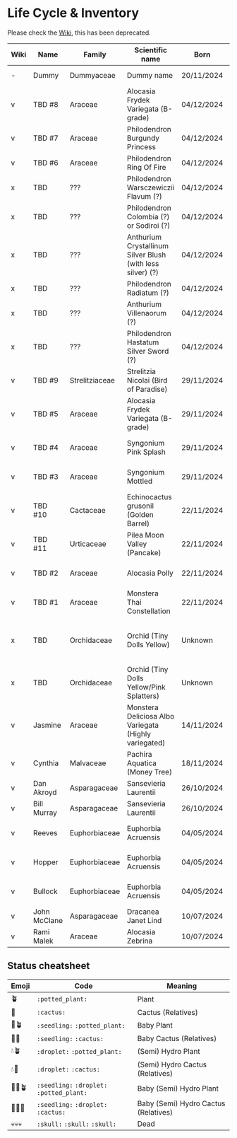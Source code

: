 # Life Cycle & Inventory

Please check the [Wiki](https://github.com/christophedc0/Plants/wiki), this has been deprecated.


| Wiki | Name | Family | Scientific name | Born | Update | Status | Semihydro conversion | Remarks |
| --- | --- | --- | --- | --- | --- | --- | --- | --- |
| - | Dummy | Dummyaceae | Dummy name | 20/11/2024 | 29/11/2024 | :seedling: | 30/11/2024 | Something special |
| v | TBD #8 | Araceae | Alocasia Frydek Variegata (B-grade) | 04/12/2024 |  | 🌱🪴 |  |  |
| v | TBD #7 | Araceae | Philodendron Burgundy Princess | 04/12/2024 |  | 🌱🪴 |  |  |
| v | TBD #6 | Araceae | Philodendron Ring Of Fire | 04/12/2024 |  | 🌱🪴 |  |  |
| x | TBD | ??? | Philodendron Warsczewiczii Flavum (?) | 04/12/2024 |  | 🌱🪴 |  | <img src="https://cdn.discordapp.com/attachments/567099351034363904/1314306442395648103/IMG_0180.jpg?ex=67534ac2&is=6751f942&hm=4e14b3af6f0ec117be51358f077b31d78762f11edc8fc7ddb9cec0e879892f3a&" width="35%"> |
| x | TBD | ??? | Philodendron Colombia (?) or Sodiroi (?) | 04/12/2024 |  | 🌱🪴 |  | <img src="https://cdn.discordapp.com/attachments/567099351034363904/1314306443050090537/IMG_0179.jpg?ex=67534ac2&is=6751f942&hm=eb506f813e50c1ff2f580f76c662ba9aa764050a67e5e5534a46fb51b9948291&" width="35%"> |
| x | TBD | ??? | Anthurium Crystallinum Silver Blush (with less silver) (?) | 04/12/2024 |  | 🌱🪴 |  | <img src="https://cdn.discordapp.com/attachments/567099351034363904/1314306443696017419/IMG_0178.jpg?ex=67534ac2&is=6751f942&hm=083b52dd457dd3e6cc01f02dbb2967c4d03765e8cb046c3cb44b787aa21bf5f5&" width="35%"> |
| x | TBD | ??? | Philodendron Radiatum (?) | 04/12/2024 |  | 🌱🪴 |  | <img src="https://cdn.discordapp.com/attachments/567099351034363904/1314306444513775676/IMG_0177.jpg?ex=67534ac3&is=6751f943&hm=c1595cace363afb4bba530ee2b69d1a71d928145819d6089b3f034f02ffe36ff&" width="35%"> |
| x | TBD | ??? | Anthurium Villenaorum (?) | 04/12/2024 |  | 🌱🪴 |  | <img src="https://cdn.discordapp.com/attachments/567099351034363904/1314306445201903707/IMG_0176.jpg?ex=67534ac3&is=6751f943&hm=e3262539f7cb5c52049b0728405f31ca0062a126c8d61d6311a5af520e4a2438&" width="35%"> |
| x | TBD | ??? | Philodendron Hastatum Silver Sword (?) | 04/12/2024 |  | 🌱🪴 |  | <img src="https://cdn.discordapp.com/attachments/567099351034363904/1314306446095028304/IMG_0175.jpg?ex=67534ac3&is=6751f943&hm=133c23430f83ddf0a1d34a83a8abe1b49b84ecfb0b849f8d0f52969cbbc0265c&" width="35%"> |
| v | TBD #9 | Strelitziaceae | Strelitzia Nicolai (Bird of Paradise) | 29/11/2024 | 30/11/2024 | 🌱💧🪴 | 30/11/2024 | Put in Flora Base Pro |
| v | TBD #5 | Araceae | Alocasia Frydek Variegata (B-grade) | 29/11/2024 |  | 🌱🪴 |  |  |
| v | TBD #4 | Araceae | Syngonium Pink Splash | 29/11/2024 | 30/11/2024 | 🌱💧🪴 | 30/11/2024 | Put in Flora Base Pro |
| v | TBD #3 | Araceae | Syngonium Mottled | 29/11/2024 | 30/11/2024 | 🌱💧🪴 | 30/11/2024 | Put in Flora Base Pro |
| v | TBD #10 | Cactaceae | Echinocactus grusonil (Golden Barrel) | 22/11/2024 | 30/11/2024 | 🌱💧🌵 | 30/11/2024 | Put in Flora Base Pro |
| v | TBD #11 | Urticaceae | Pilea Moon Valley (Pancake) | 22/11/2024 | 30/11/2024 | 🌱💧🪴 | 30/11/2024 | Put in Flora Base Pro |
| v | TBD #2 | Araceae | Alocasia Polly | 22/11/2024 | 30/11/2024 | 🌱💧🪴 | 30/11/2024 | Put in Flora Base Pro |
| v | TBD #1 | Araceae | Monstera Thai Constellation |  22/11/2024 | 02/12/2024 | 🌱💧🪴 | 02/12/2024 | Put in PON |
| x | TBD | Orchidaceae | Orchid (Tiny Dolls Yellow) | Unknown | 01/12/2024 | 💧🪴 | 01/12/2024 | Roots had to be cut due to rot.  Put in Leca |
| x | TBD | Orchidaceae | Orchid (Tiny Dolls Yellow/Pink Splatters) | Unknown | 01/12/2024 | 💧🪴 | 01/12/2024 | Put in Leca |
| v | Jasmine | Araceae | Monstera Deliciosa Albo Variegata (Highly variegated) | 14/11/2024 |  | 🪴 |  |  |
| v | Cynthia | Malvaceae | Pachira Aquatica (Money Tree) | 18/11/2024 | 02/12/2024 | 💧🪴 | 02/12/2024 | Put in PON |
| v | Dan Akroyd | Asparagaceae | Sansevieria Laurentii | 26/10/2024 |  | 🪴 |  |  |
| v | Bill Murray | Asparagaceae | Sansevieria Laurentii | 26/10/2024 |  | 🪴 |  |  |
| v | Reeves | Euphorbiaceae | Euphorbia Acruensis | 04/05/2024 | 30/11/2024 | 🌱💧🌵 | 30/11/2024 | Put in Lechuza PON |
| v | Hopper | Euphorbiaceae | Euphorbia Acruensis | 04/05/2024 | 30/11/2024 | 🌱💧🌵 | 30/11/2024 | Put in Lechuza PON |
| v | Bullock | Euphorbiaceae | Euphorbia Acruensis | 04/05/2024 | 30/11/2024 | 💧🌵 | 30/11/2024 | Put in Lechuza PON |
| v | John McClane | Asparagaceae | Dracanea Janet Lind | 10/07/2024 |  | 🪴 |  |  |
| v | Rami Malek | Araceae | Alocasia Zebrina | 10/07/2024 |  | 🪴 |  |  |


## Status cheatsheet

| Emoji | Code | Meaning |
| --- | --- | --- |
| 🪴 | `:potted_plant:` | Plant |
| 🌵 | `:cactus:` | Cactus (Relatives) |
| 🌱🪴 | `:seedling:` `:potted_plant:` | Baby Plant |
| 🌱🌵 | `:seedling:` `:cactus:` | Baby Cactus (Relatives) |
| 💧🪴 | `:droplet:` `:potted_plant:` | (Semi) Hydro Plant |
| 💧🌵 | `:droplet:` `:cactus:` | (Semi) Hydro Cactus (Relatives) |
| 🌱💧🪴 | `:seedling:` `:droplet:` `:potted_plant:` | Baby (Semi) Hydro Plant |
| 🌱💧🌵 | `:seedling:` `:droplet:` `:cactus:` | Baby (Semi) Hydro Cactus (Relatives) |
| 💀💀💀 | `:skull:` `:skull:` `:skull:` | Dead |

